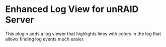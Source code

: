 Enhanced Log View for unRAID Server
===================================

This plugin adds a log viewer that highlights lines with colors in the log that allows finding log events much easier.
